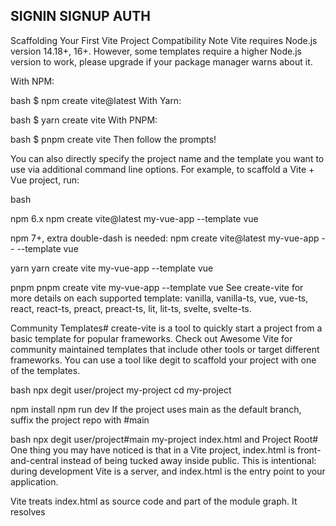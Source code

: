 ## SIGNIN SIGNUP AUTH

Scaffolding Your First Vite Project
Compatibility Note Vite requires Node.js version 14.18+, 16+. However, some templates require a higher Node.js version to work, please upgrade if your package manager warns about it.

With NPM:

bash $ npm create vite@latest With Yarn:

bash $ yarn create vite With PNPM:

bash $ pnpm create vite Then follow the prompts!

You can also directly specify the project name and the template you want to use via additional command line options. For example, to scaffold a Vite + Vue project, run:

bash

npm 6.x
npm create vite@latest my-vue-app --template vue

npm 7+, extra double-dash is needed:
npm create vite@latest my-vue-app -- --template vue

yarn
yarn create vite my-vue-app --template vue

pnpm
pnpm create vite my-vue-app --template vue See create-vite for more details on each supported template: vanilla, vanilla-ts, vue, vue-ts, react, react-ts, preact, preact-ts, lit, lit-ts, svelte, svelte-ts.

Community Templates# create-vite is a tool to quickly start a project from a basic template for popular frameworks. Check out Awesome Vite for community maintained templates that include other tools or target different frameworks. You can use a tool like degit to scaffold your project with one of the templates.

bash npx degit user/project my-project cd my-project

npm install npm run dev If the project uses main as the default branch, suffix the project repo with #main

bash npx degit user/project#main my-project index.html and Project Root# One thing you may have noticed is that in a Vite project, index.html is front-and-central instead of being tucked away inside public. This is intentional: during development Vite is a server, and index.html is the entry point to your application.

Vite treats index.html as source code and part of the module graph. It resolves <script type="module" src="..."> that references your JavaScript source code. Even inline <script type="module"> and CSS referenced via also enjoy Vite-specific features. In addition, URLs inside index.html are automatically rebased so there's no need for special %PUBLIC_URL% placeholders.

Similar to static http servers, Vite has the concept of a "root directory" which your files are served from. You will see it referenced as throughout the rest of the docs. Absolute URLs in your source code will be resolved using the project root as base, so you can write code as if you are working with a normal static file server (except way more powerful!). Vite is also capable of handling dependencies that resolve to out-of-root file system locations, which makes it usable even in a monorepo-based setup.

Vite also supports multi-page apps with multiple .html entry points.

Specifying Alternative Root# Running vite starts the dev server using the current working directory as root. You can specify an alternative root with vite serve some/sub/dir.

Command Line Interface# In a project where Vite is installed, you can use the vite binary in your npm scripts, or run it directly with npx vite. Here are the default npm scripts in a scaffolded Vite project:

json { "scripts": { "dev": "vite", // start dev server, aliases: vite dev, vite serve "build": "vite build", // build for production "preview": "vite preview" // locally preview production build } } You can specify additional CLI options like --port or --https. For a full list of CLI options, run npx vite --help in your project.

Using Unreleased Commits# If you can't wait for a new release to test the latest features, you will need to clone the vite repo to your local machine and then build and link it yourself (pnpm is required):

bash git clone https://github.com/vitejs/vite.git cd vite pnpm install cd packages/vite pnpm run build pnpm link --global # you can use your preferred package manager for this step Then go to your Vite based project and run pnpm link --global vite (or the package manager that you used to link vite globally). Now restart the development server to ride on the bleeding edge!
